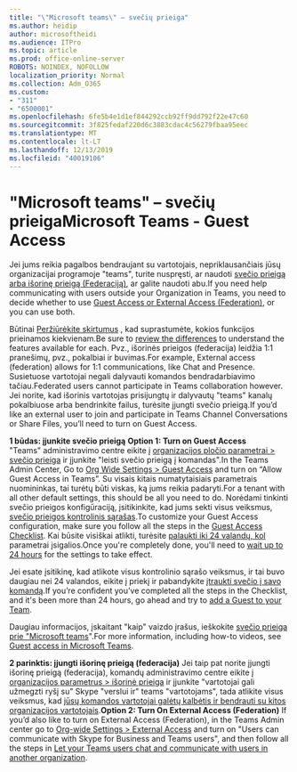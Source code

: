 ```yaml
---
title: "\"Microsoft teams\" – svečių prieiga"
ms.author: heidip
author: microsoftheidi
ms.audience: ITPro
ms.topic: article
ms.prod: office-online-server
ROBOTS: NOINDEX, NOFOLLOW
localization_priority: Normal
ms.collection: Adm_O365
ms.custom:
- "311"
- "6500001"
ms.openlocfilehash: 6fe5b4e1d1ef844292ccb92ff9dd792f22e47c60
ms.sourcegitcommit: 3f825fedaf220d6c3883cdac4c56279fbaa95eec
ms.translationtype: MT
ms.contentlocale: lt-LT
ms.lasthandoff: 12/13/2019
ms.locfileid: "40019106"
---
```

# <a name="microsoft-teams---guest-access"></a><span data-ttu-id="1427a-102">"Microsoft teams" – svečių prieiga</span><span class="sxs-lookup"><span data-stu-id="1427a-102">Microsoft Teams - Guest Access</span></span>

<span data-ttu-id="1427a-103">Jei jums reikia pagalbos bendraujant su vartotojais, nepriklausančiais jūsų organizacijai programoje "teams", turite nuspręsti, ar naudoti [svečio prieigą arba išorinę prieigą (Federaciją)](https://docs.microsoft.com/microsoftteams/manage-external-access#external-access-vs-guest-access), ar galite naudoti abu.</span><span class="sxs-lookup"><span data-stu-id="1427a-103">If you need help communicating with users outside your Organization in Teams, you need to decide whether to use [Guest Access or External Access (Federation)](https://docs.microsoft.com/microsoftteams/manage-external-access#external-access-vs-guest-access), or you can use both.</span></span>

<span data-ttu-id="1427a-104">Būtinai [Peržiūrėkite skirtumus](https://docs.microsoft.com/microsoftteams/manage-external-access#external-access-vs-guest-access) , kad suprastumėte, kokios funkcijos prieinamos kiekvienam.</span><span class="sxs-lookup"><span data-stu-id="1427a-104">Be sure to [review the differences](https://docs.microsoft.com/microsoftteams/manage-external-access#external-access-vs-guest-access) to understand the features available for each.</span></span>  <span data-ttu-id="1427a-105">Pvz., išorinės prieigos (federacija) leidžia 1:1 pranešimų, pvz., pokalbiai ir buvimas.</span><span class="sxs-lookup"><span data-stu-id="1427a-105">For example, External access (federation) allows for 1:1 communications, like Chat and Presence.</span></span>  <span data-ttu-id="1427a-106">Susietuose vartotojai negali dalyvauti komandos bendradarbiavimo tačiau.</span><span class="sxs-lookup"><span data-stu-id="1427a-106">Federated users cannot participate in Teams collaboration however.</span></span>  <span data-ttu-id="1427a-107">Jei norite, kad išorinis vartotojas prisijungtų ir dalyvautų "teams" kanalų pokalbiuose arba bendrinkite failus, turėsite įjungti svečio prieigą.</span><span class="sxs-lookup"><span data-stu-id="1427a-107">If you’d like an external user to join and participate in Teams Channel Conversations or Share Files, you’ll need to turn on Guest Access.</span></span>

<span data-ttu-id="1427a-108">**1 būdas: įjunkite svečio prieigą** </span><span class="sxs-lookup"><span data-stu-id="1427a-108">**Option 1: Turn on Guest Access** </span></span>  
<span data-ttu-id="1427a-109">"Teams" administravimo centre eikite į [organizacijos pločio parametrai > svečio prieiga](https://admin.teams.microsoft.com/company-wide-settings/guest-configuration) ir įjunkite "leisti svečio prieigą į komandas".</span><span class="sxs-lookup"><span data-stu-id="1427a-109">In the Teams Admin Center, Go to [Org Wide Settings > Guest Access](https://admin.teams.microsoft.com/company-wide-settings/guest-configuration) and turn on “Allow Guest Access in Teams”.</span></span>  <span data-ttu-id="1427a-110">Su visais kitais numatytaisiais parametrais nuomininkas, tai turėtų būti viskas, ką jums reikia padaryti.</span><span class="sxs-lookup"><span data-stu-id="1427a-110">For a tenant with all other default settings, this should be all you need to do.</span></span>  <span data-ttu-id="1427a-111">Norėdami tinkinti svečio prieigos konfigūraciją, įsitikinkite, kad jums sekti visus veiksmus, [svečio prieigos kontrolinis sąrašas](https://docs.microsoft.com/microsoftteams/guest-access-checklist).</span><span class="sxs-lookup"><span data-stu-id="1427a-111">To customize your Guest Access configuration,  make sure you follow all the steps in the [Guest Access Checklist](https://docs.microsoft.com/microsoftteams/guest-access-checklist).</span></span> <span data-ttu-id="1427a-112">Kai būsite visiškai atlikti, turėsite [palaukti iki 24 valandų, kol](https://docs.microsoft.com/microsoftteams/manage-guests#guest-access-latencies) parametrai įsigalios.</span><span class="sxs-lookup"><span data-stu-id="1427a-112">Once you're completely done, you'll need to [wait up to 24 hours](https://docs.microsoft.com/microsoftteams/manage-guests#guest-access-latencies) for the settings to take effect.</span></span>

<span data-ttu-id="1427a-113">Jei esate įsitikinę, kad atlikote visus kontrolinio sąrašo veiksmus, ir tai buvo daugiau nei 24 valandos, eikite į priekį ir pabandykite [įtraukti svečio į savo komandą](https://support.office.com/article/add-guests-to-a-team-in-teams-fccb4fa6-f864-4508-bdde-256e7384a14f#ID0EAABAAA=Desktop).</span><span class="sxs-lookup"><span data-stu-id="1427a-113">If you’re confident you’ve completed all the steps in the Checklist, and it's been more than 24 hours, go ahead and try to [add a Guest to your Team](https://support.office.com/article/add-guests-to-a-team-in-teams-fccb4fa6-f864-4508-bdde-256e7384a14f#ID0EAABAAA=Desktop).</span></span>

<span data-ttu-id="1427a-114">Daugiau informacijos, įskaitant "kaip" vaizdo įrašus, ieškokite [svečio prieiga prie "Microsoft teams](https://docs.microsoft.com/microsoftteams/guest-access)".</span><span class="sxs-lookup"><span data-stu-id="1427a-114">For more information, including how-to videos, see [Guest access in Microsoft Teams](https://docs.microsoft.com/microsoftteams/guest-access).</span></span>

<span data-ttu-id="1427a-115">**2 parinktis: įjungti išorinę prieigą (federacija)** Jei taip pat norite įjungti išorinę prieigą (federacija), komandų administravimo centre eikite į [organizacijos parametrus > išorinė prieiga](https://admin.teams.microsoft.com/company-wide-settings/external-communications) ir įjunkite "vartotojai gali užmegzti ryšį su" Skype "verslui ir" teams "vartotojams", tada atlikite visus veiksmus, kad [jūsų komandos vartotojai galėtų kalbėtis ir bendrauti su kitos organizacijos vartotojais](https://docs.microsoft.com/microsoftteams/manage-external-access#let-your-teams-users-chat-and-communicate-with-users-in-another-organization).</span><span class="sxs-lookup"><span data-stu-id="1427a-115">**Option 2: Turn On External Access (Federation)** If you’d also like to turn on External Access (Federation), in the Teams Admin center go to [Org-wide Settings > External Access](https://admin.teams.microsoft.com/company-wide-settings/external-communications) and turn on "Users can communicate with Skype for Business and Teams users", and then follow all the steps in [Let your Teams users chat and communicate with users in another organization](https://docs.microsoft.com/microsoftteams/manage-external-access#let-your-teams-users-chat-and-communicate-with-users-in-another-organization).</span></span>


